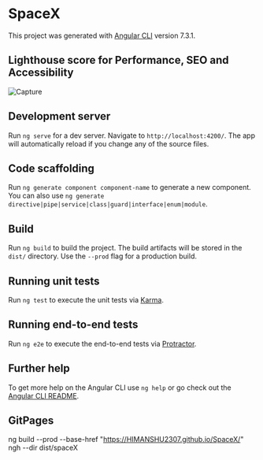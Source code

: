 # SpaceX

This project was generated with [Angular CLI](https://github.com/angular/angular-cli) version 7.3.1.

## Lighthouse score for Performance, SEO and Accessibility
![Capture](https://user-images.githubusercontent.com/34489523/98589591-804f2580-22f3-11eb-9abc-d8d2a42021f7.PNG)

## Development server

Run `ng serve` for a dev server. Navigate to `http://localhost:4200/`. The app will automatically reload if you change any of the source files.

## Code scaffolding

Run `ng generate component component-name` to generate a new component. You can also use `ng generate directive|pipe|service|class|guard|interface|enum|module`.

## Build

Run `ng build` to build the project. The build artifacts will be stored in the `dist/` directory. Use the `--prod` flag for a production build.

## Running unit tests

Run `ng test` to execute the unit tests via [Karma](https://karma-runner.github.io).

## Running end-to-end tests

Run `ng e2e` to execute the end-to-end tests via [Protractor](http://www.protractortest.org/).

## Further help

To get more help on the Angular CLI use `ng help` or go check out the [Angular CLI README](https://github.com/angular/angular-cli/blob/master/README.md).

## GitPages
ng build --prod --base-href "https://HIMANSHU2307.github.io/SpaceX/"
ngh --dir dist/spaceX
